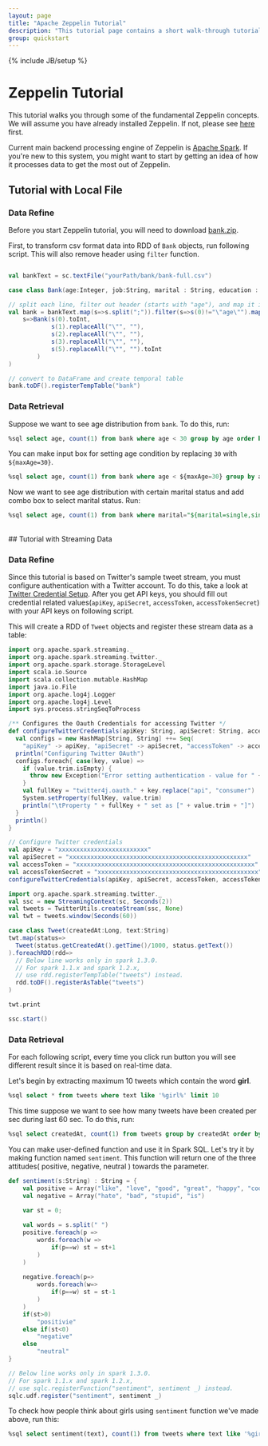 ```yaml
---
layout: page
title: "Apache Zeppelin Tutorial"
description: "This tutorial page contains a short walk-through tutorial that uses Apache Spark backend. Please note that this tutorial is valid for Spark 1.3 and higher."
group: quickstart
---
```

<!--
Licensed under the Apache License, Version 2.0 (the "License");
you may not use this file except in compliance with the License.
You may obtain a copy of the License at

http://www.apache.org/licenses/LICENSE-2.0

Unless required by applicable law or agreed to in writing, software
distributed under the License is distributed on an "AS IS" BASIS,
WITHOUT WARRANTIES OR CONDITIONS OF ANY KIND, either express or implied.
See the License for the specific language governing permissions and
limitations under the License.
-->
{% include JB/setup %}

# Zeppelin Tutorial

<div id="toc"></div>

This tutorial walks you through some of the fundamental Zeppelin concepts. We will assume you have already installed Zeppelin. If not, please see [here](../install/install.html) first.

Current main backend processing engine of Zeppelin is [Apache Spark](https://spark.apache.org). If you're new to this system, you might want to start by getting an idea of how it processes data to get the most out of Zeppelin.

## Tutorial with Local File

### Data Refine

Before you start Zeppelin tutorial, you will need to download [bank.zip](http://archive.ics.uci.edu/ml/machine-learning-databases/00222/bank.zip). 

First, to transform csv format data into RDD of `Bank` objects, run following script. This will also remove header using `filter` function.

```scala

val bankText = sc.textFile("yourPath/bank/bank-full.csv")

case class Bank(age:Integer, job:String, marital : String, education : String, balance : Integer)

// split each line, filter out header (starts with "age"), and map it into Bank case class
val bank = bankText.map(s=>s.split(";")).filter(s=>s(0)!="\"age\"").map(
    s=>Bank(s(0).toInt, 
            s(1).replaceAll("\"", ""),
            s(2).replaceAll("\"", ""),
            s(3).replaceAll("\"", ""),
            s(5).replaceAll("\"", "").toInt
        )
)

// convert to DataFrame and create temporal table
bank.toDF().registerTempTable("bank")
```

### Data Retrieval

Suppose we want to see age distribution from `bank`. To do this, run:

```sql
%sql select age, count(1) from bank where age < 30 group by age order by age
```

You can make input box for setting age condition by replacing `30` with `${maxAge=30}`.

```sql
%sql select age, count(1) from bank where age < ${maxAge=30} group by age order by age
```

Now we want to see age distribution with certain marital status and add combo box to select marital status. Run:

```sql
%sql select age, count(1) from bank where marital="${marital=single,single|divorced|married}" group by age order by age
```

<br />
## Tutorial with Streaming Data 

### Data Refine

Since this tutorial is based on Twitter's sample tweet stream, you must configure authentication with a Twitter account. To do this, take a look at [Twitter Credential Setup](https://databricks-training.s3.amazonaws.com/realtime-processing-with-spark-streaming.html#twitter-credential-setup). After you get API keys, you should fill out credential related values(`apiKey`, `apiSecret`, `accessToken`, `accessTokenSecret`) with your API keys on following script.

This will create a RDD of `Tweet` objects and register these stream data as a table:

```scala
import org.apache.spark.streaming._
import org.apache.spark.streaming.twitter._
import org.apache.spark.storage.StorageLevel
import scala.io.Source
import scala.collection.mutable.HashMap
import java.io.File
import org.apache.log4j.Logger
import org.apache.log4j.Level
import sys.process.stringSeqToProcess

/** Configures the Oauth Credentials for accessing Twitter */
def configureTwitterCredentials(apiKey: String, apiSecret: String, accessToken: String, accessTokenSecret: String) {
  val configs = new HashMap[String, String] ++= Seq(
    "apiKey" -> apiKey, "apiSecret" -> apiSecret, "accessToken" -> accessToken, "accessTokenSecret" -> accessTokenSecret)
  println("Configuring Twitter OAuth")
  configs.foreach{ case(key, value) =>
    if (value.trim.isEmpty) {
      throw new Exception("Error setting authentication - value for " + key + " not set")
    }
    val fullKey = "twitter4j.oauth." + key.replace("api", "consumer")
    System.setProperty(fullKey, value.trim)
    println("\tProperty " + fullKey + " set as [" + value.trim + "]")
  }
  println()
}

// Configure Twitter credentials
val apiKey = "xxxxxxxxxxxxxxxxxxxxxxxxx"
val apiSecret = "xxxxxxxxxxxxxxxxxxxxxxxxxxxxxxxxxxxxxxxxxxxxxxxxxx"
val accessToken = "xxxxxxxxxxxxxxxxxxxxxxxxxxxxxxxxxxxxxxxxxxxxxxxxxx"
val accessTokenSecret = "xxxxxxxxxxxxxxxxxxxxxxxxxxxxxxxxxxxxxxxxxxxxx"
configureTwitterCredentials(apiKey, apiSecret, accessToken, accessTokenSecret)

import org.apache.spark.streaming.twitter._
val ssc = new StreamingContext(sc, Seconds(2))
val tweets = TwitterUtils.createStream(ssc, None)
val twt = tweets.window(Seconds(60))

case class Tweet(createdAt:Long, text:String)
twt.map(status=>
  Tweet(status.getCreatedAt().getTime()/1000, status.getText())
).foreachRDD(rdd=>
  // Below line works only in spark 1.3.0.
  // For spark 1.1.x and spark 1.2.x,
  // use rdd.registerTempTable("tweets") instead.
  rdd.toDF().registerAsTable("tweets")
)

twt.print

ssc.start()
```

### Data Retrieval

For each following script, every time you click run button you will see different result since it is based on real-time data.

Let's begin by extracting maximum 10 tweets which contain the word **girl**.

```sql
%sql select * from tweets where text like '%girl%' limit 10
```

This time suppose we want to see how many tweets have been created per sec during last 60 sec. To do this, run:

```sql
%sql select createdAt, count(1) from tweets group by createdAt order by createdAt
```


You can make user-defined function and use it in Spark SQL. Let's try it by making function named `sentiment`. This function will return one of the three attitudes( positive, negative, neutral ) towards the parameter.

```scala
def sentiment(s:String) : String = {
    val positive = Array("like", "love", "good", "great", "happy", "cool", "the", "one", "that")
    val negative = Array("hate", "bad", "stupid", "is")
    
    var st = 0;

    val words = s.split(" ")    
    positive.foreach(p =>
        words.foreach(w =>
            if(p==w) st = st+1
        )
    )
    
    negative.foreach(p=>
        words.foreach(w=>
            if(p==w) st = st-1
        )
    )
    if(st>0)
        "positivie"
    else if(st<0)
        "negative"
    else
        "neutral"
}

// Below line works only in spark 1.3.0.
// For spark 1.1.x and spark 1.2.x,
// use sqlc.registerFunction("sentiment", sentiment _) instead.
sqlc.udf.register("sentiment", sentiment _)

```

To check how people think about girls using `sentiment` function we've made above, run this:

```sql
%sql select sentiment(text), count(1) from tweets where text like '%girl%' group by sentiment(text)
```